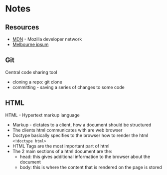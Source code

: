 # Notes
## Resources
* [MDN](https://developer.mozilla.org/en-US/) - Mozilla developer network
* [Melbourne ipsum](http://www.melbourneipsum.com.au/)

## Git
Central code sharing tool

* cloning a repo: git clone <repository-name>
* committing - saving a series of changes to some code

## HTML
HTML - Hypertext markup language
* Markup - dictates to a client, how a document should be structured
* The clients html communicates with are web browser
* Doctype basically specifies to the browser how to render the html `<!doctype html>`
* HTML Tags are the most important part of html
* The 2 main sections of a html document are the:
  - head: this gives additional information to the browser about the document
  - body: this is where the content that is rendered on the page is stored
